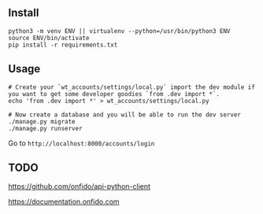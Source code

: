 ## Install
```
python3 -m venv ENV || virtualenv --python=/usr/bin/python3 ENV
source ENV/bin/activate
pip install -r requirements.txt
```

## Usage

```
# Create your `wt_accounts/settings/local.py` import the dev module if you want to get some developer goodies `from .dev import *`.
echo 'from .dev import *' > wt_accounts/settings/local.py

# Now create a database and you will be able to run the dev server
./manage.py migrate
./manage.py runserver
```

Go to `http://localhost:8000/accounts/login`

## TODO

https://github.com/onfido/api-python-client

https://documentation.onfido.com

